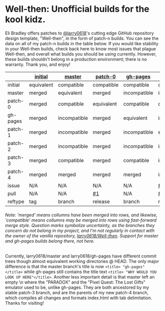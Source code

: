 # Well-then: Unofficial builds for the kool kidz.

Eli Bradley offers patches to [@larry0618](https://github.com/larry0618/)'s cutting edge GitHub repository design template, "Well-then", in the form of patch-n builds. You can see the data on all of my patch-n builds in the table below. If you would like stability in your Well-then builds, check back here to know most issues that plague Well-then, and overall what builds you should be using currently. However, these builds shouldn't belong in a production environment; there is no warranty. Thank you, and enjoy!

|| [initial](https://github.com/EtherTyper/Well-then/tree/initial) | [master](https://github.com/larry0618/Well-then/tree/master) | [patch-0](https://github.com/EtherTyper/Well-then/tree/patch-0) | [gh-pages](https://github.com/larry0618/Well-then/tree/gh-pages) | [patch-1](https://github.com/EtherTyper/Well-then/tree/patch-1) | [patch-2](https://github.com/EtherTyper/Well-then/tree/patch-2) | [patch-3](https://github.com/EtherTyper/Well-then/tree/patch-3) | [patch-4](https://github.com/EtherTyper/Well-then/tree/patch-4) |
|---|---|---|---|---|---|---|---|---|
| initial | equivalent | compatible | compatible | compatible | compatible | compatible | compatible | compatible |
| master | merged | equivalent | merged | incompatible | incompatible | incompatible | merged | compatible |
| patch-0 | merged | compatible | equivalent | compatible | compatible | compatible | compatible | compatible |
| gh-pages | merged | incompatible | merged | equivalent | incompatible | incompatible | merged | compatible |
| patch-1 | merged | incompatible | merged | incompatible | equivalent | incompatible | incompatible | incompatible |
| patch-2 | merged | incompatible | merged | incompatible | incompatible | equivalent | incompatible | incompatible |
| patch-3 | merged | compatible | merged | compatible | incompatible | incompatible | equivalent | compatible |
| patch-4 | merged | merged | merged | merged | incompatible | incompatible | merged | equivalent |
| issue | N/A | N/A | N/A | N/A | [#2](https://github.com/larry0618/Well-then/issues/2) | [#6](https://github.com/larry0618/Well-then/issues/6) | [#8](https://github.com/larry0618/Well-then/issues/8) | N/A |
| pull | N/A | N/A | [#1](https://github.com/larry0618/Well-then/pull/1) | N/A | [#3](https://github.com/larry0618/Well-then/pull/3) | [#5](https://github.com/larry0618/Well-then/pull/5) | [#7](https://github.com/larry0618/Well-then/pull/7) & [#9](https://github.com/larry0618/Well-then/pull/9) | N/A |
| reftype | tag | branch | release | branch | release | release | release | release |
###### Note: 'merged' means collumns have been merged into rows, and likewise, 'compatible' means collumns _may_ be merged into rows using fast-forward merge style. Question marks symbolize uncertainty, as the branches they concern do not belong in my project, and I'm not regularly in contact with the owner of the vanilla repository, [larry0618/Well-then](https://github.com/larry0618/Well-then/). Support for master and gh-pages builds belong there, not here.

Currently, larry0618/master and larry0618/gh-pages have different commit trees though almost equivalent working directories @ HEAD. The only major difference is that the master branch's title is now ```<title> "gh-pages"</title>``` while gh-pages still contains the title text ```<title> "WHY WOULD YOU LOOK UP HERE"</title>```. Another less important detail is that master left an empty \n where the "PARADOX" and the "Pixel Quest: The Lost Gifts" emulator used to be, unlike gh-pages. They are both ancestored by my stable patch-3 branch, and are the parents of my new patch-4 branch, which compiles all changes and formats index.html with tab delimitation. Thanks for visiting!
